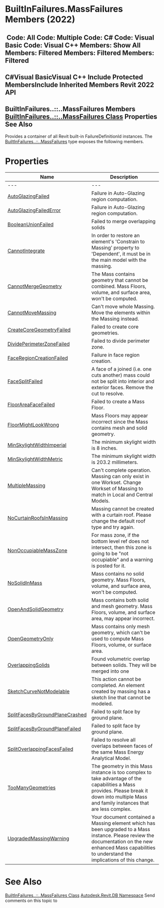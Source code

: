 # BuiltInFailures.MassFailures Members (2022)

﻿
 Code: All Code: Multiple Code: C# Code: Visual Basic Code: Visual C++  Members: Show All Members: Filtered Members: Filtered Members: Filtered   
---  
C#Visual BasicVisual C++
Include Protected MembersInclude Inherited Members
Revit 2022 API  
---  
BuiltInFailures..::..MassFailures Members  
[BuiltInFailures..::..MassFailures Class](c9804646-1735-fe87-b758-a466adf5eae8.md "BuiltInFailures.MassFailures Class") Properties See Also  
---  
Provides a container of all Revit built-in FailureDefinitionId instances.
The [BuiltInFailures..::..MassFailures](c9804646-1735-fe87-b758-a466adf5eae8.md "BuiltInFailures.MassFailures Class") type exposes the following members.
# Properties
| Name | Description |
| --- | --- |
| --- | --- | --- |
| [AutoGlazingFailed](4c14fd5d-451f-2a8e-bba8-0b21f1af9697.md "AutoGlazingFailed Property") | Failure in Auto-Glazing region computation. |
| [AutoGlazingFailedError](67a7ff7f-ebea-b3ad-6af2-2cad9ee03073.md "AutoGlazingFailedError Property") | Failure in Auto-Glazing region computation. |
| [BooleanUnionFailed](41506bc2-9d2a-5a0d-bd79-814241c15d67.md "BooleanUnionFailed Property") | Failed to merge overlapping solids |
| [CannotIntegrate](14063952-52cc-bc54-2716-3266f44ff7b3.md "CannotIntegrate Property") | In order to restore an element's 'Constrain to Massing' property to 'Dependent', it must be in the main model with the massing. |
| [CannotMergeGeometry](3d161566-8205-4056-521f-b0a868290170.md "CannotMergeGeometry Property") | The Mass contains geometry that cannot be combined. Mass Floors, volume, and surface area, won't be computed. |
| [CannotMoveMassing](c72dc4d9-ec06-b938-d43c-ab00e06581ef.md "CannotMoveMassing Property") | Can't move whole Massing. Move the elements within the Massing instead. |
| [CreateCoreGeometryFailed](029f4cf1-6c95-745a-7ff9-ed65b20ef35c.md "CreateCoreGeometryFailed Property") | Failed to create core geometries. |
| [DividePerimeterZoneFailed](4220bc7d-1430-03ae-3bca-d34c2ef88e0a.md "DividePerimeterZoneFailed Property") | Failed to divide perimeter zone. |
| [FaceRegionCreationFailed](a233005d-9ca5-d3d2-abcf-caf375c39d4e.md "FaceRegionCreationFailed Property") | Failure in face region creation. |
| [FaceSplitFailed](d052b690-ccde-a7c4-27ae-c2ddb8c0f5ea.md "FaceSplitFailed Property") | A face of a joined (i.e. one cuts another) mass could not be split into interior and exterior faces. Remove the cut to resolve. |
| [FloorAreaFaceFailed](3111f259-14ef-0ff0-d5b2-98c04498fbe2.md "FloorAreaFaceFailed Property") | Failed to create a Mass Floor. |
| [FloorMightLookWrong](cc2215ff-d9a2-6e2f-adcd-5d7d4314efc5.md "FloorMightLookWrong Property") | Mass Floors may appear incorrect since the Mass contains mesh and solid geometry. |
| [MinSkylightWidthImperial](f533a8f0-2a16-2da5-264f-f5ae656b968b.md "MinSkylightWidthImperial Property") | The minimum skylight width is 8 inches. |
| [MinSkylightWidthMetric](b8502ecf-a427-12a3-5ae8-2e22a1342c26.md "MinSkylightWidthMetric Property") | The minimum skylight width is 203.2 millimeters. |
| [MultipleMassing](2abfd436-511a-f8b2-7ac9-f0fdb86ef896.md "MultipleMassing Property") | Can't complete operation. Massing can only exist in one Workset. Change Workset of Massing to match in Local and Central Models. |
| [NoCurtainRoofsInMassing](cd995395-8169-3d87-6564-acd711c91378.md "NoCurtainRoofsInMassing Property") | Massing cannot be created with a curtain roof. Please change the default roof type and try again. |
| [NonOccupiableMassZone](30176548-db94-de41-7049-c177f1a890bc.md "NonOccupiableMassZone Property") | For mass zone, if the bottom level ref does not intersect, then this zone is going to be "not occupiable" and a warning is posted for it. |
| [NoSolidInMass](d8b6d10d-fbb6-c6ac-7b38-6d6c1a00ff38.md "NoSolidInMass Property") | Mass contains no solid geometry. Mass Floors, volume, and surface area, won't be computed. |
| [OpenAndSolidGeometry](9a9234c1-eb45-6067-8506-f8eda5e4c581.md "OpenAndSolidGeometry Property") | Mass contains both solid and mesh geometry. Mass Floors, volume, and surface area, may appear incorrect. |
| [OpenGeometryOnly](1ebe908e-59e6-15ba-39ac-1ff9cdcf1ea0.md "OpenGeometryOnly Property") | Mass contains only mesh geometry, which can't be used to compute Mass Floors, volume, or surface area. |
| [OverlappingSolids](a345a348-5832-254c-b2f0-35d41cba98c8.md "OverlappingSolids Property") | Found volumetric overlap between solids. They will be merged into one |
| [SketchCurveNotModelable](748df7c1-e34e-aa8c-d29f-3b472d7815f1.md "SketchCurveNotModelable Property") | This action cannot be completed. An element created by massing has a sketch line that cannot be modeled. |
| [SplitFacesByGroundPlaneCrashed](b8a1c132-8378-5604-b3d2-6730ef0929c4.md "SplitFacesByGroundPlaneCrashed Property") | Failed to split face by ground plane. |
| [SplitFacesByGroundPlaneFailed](47f2c42c-d634-2273-1116-cbc86019eebf.md "SplitFacesByGroundPlaneFailed Property") | Failed to split face by ground plane. |
| [SplitOverlappingFacesFailed](d8768ea5-e9a1-4a1b-086a-e1f370a30cfe.md "SplitOverlappingFacesFailed Property") | Failed to resolve all overlaps between faces of the same Mass Energy Analytical Model. |
| [TooManyGeometries](e5d4f5b0-96ab-6adc-1d5f-72f2508d2d3e.md "TooManyGeometries Property") | The geometry in this Mass instance is too complex to take advantage of the capabilities a Mass provides. Please break it down into multiple Mass and family instances that are less complex. |
| [UpgradedMassingWarning](957336d8-f598-32ef-dd26-202740e50bf4.md "UpgradedMassingWarning Property") | Your document contained a Massing element which has been upgraded to a Mass instance. Please review the documentation on the new enhanced Mass capabilities to understand the implications of this change. |

# See Also
[BuiltInFailures..::..MassFailures Class](c9804646-1735-fe87-b758-a466adf5eae8.md "BuiltInFailures.MassFailures Class")
[Autodesk.Revit.DB Namespace](87546ba7-461b-c646-cbb1-2cb8f5bff8b2.md "Autodesk.Revit.DB Namespace")
Send comments on this topic to 